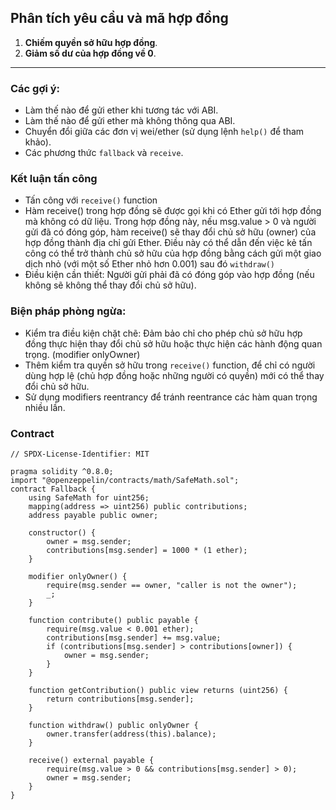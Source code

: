 ## Phân tích yêu cầu và mã hợp đồng

1. **Chiếm quyền sở hữu hợp đồng**.
2. **Giảm số dư của hợp đồng về 0**.

---

### Các gợi ý:
- Làm thế nào để gửi ether khi tương tác với ABI.
- Làm thế nào để gửi ether mà không thông qua ABI.
- Chuyển đổi giữa các đơn vị wei/ether (sử dụng lệnh `help()` để tham khảo).
- Các phương thức `fallback` và `receive`.
### Kết luận tấn công
- Tấn công với `receive()` function
- Hàm receive() trong hợp đồng sẽ được gọi khi có Ether gửi tới hợp đồng mà không có dữ liệu. Trong hợp đồng này, nếu msg.value > 0 và người gửi đã có đóng góp, hàm receive() sẽ thay đổi chủ sở hữu (owner) của hợp đồng thành địa chỉ gửi Ether. Điều này có thể dẫn đến việc kẻ tấn công có thể trở thành chủ sở hữu của hợp đồng bằng cách gửi một giao dịch nhỏ (với một số Ether nhỏ hơn 0.001) sau đó `withdraw()`
- Điều kiện cần thiết: Người gửi phải đã có đóng góp vào hợp đồng (nếu không sẽ không thể thay đổi chủ sở hữu).
### Biện pháp phòng ngừa:
- Kiểm tra điều kiện chặt chẽ: Đảm bảo chỉ cho phép chủ sở hữu hợp đồng thực hiện thay đổi chủ sở hữu hoặc thực hiện các hành động quan trọng. (modifier onlyOwner)
- Thêm kiểm tra quyền sở hữu trong `receive()` function, để chỉ có người dùng hợp lệ (chủ hợp đồng hoặc những người có quyền) mới có thể thay đổi chủ sở hữu.
- Sử dụng  modifiers reentrancy để tránh reentrance các hàm quan trọng nhiều lần.
### Contract
```solidity
// SPDX-License-Identifier: MIT

pragma solidity ^0.8.0;
import "@openzeppelin/contracts/math/SafeMath.sol";
contract Fallback {
    using SafeMath for uint256;
    mapping(address => uint256) public contributions;
    address payable public owner;

    constructor() {
        owner = msg.sender;
        contributions[msg.sender] = 1000 * (1 ether);
    }

    modifier onlyOwner() {
        require(msg.sender == owner, "caller is not the owner");
        _;
    }

    function contribute() public payable {
        require(msg.value < 0.001 ether);
        contributions[msg.sender] += msg.value;
        if (contributions[msg.sender] > contributions[owner]) {
            owner = msg.sender;
        }
    }

    function getContribution() public view returns (uint256) {
        return contributions[msg.sender];
    }

    function withdraw() public onlyOwner {
        owner.transfer(address(this).balance);
    }

    receive() external payable {
        require(msg.value > 0 && contributions[msg.sender] > 0);
        owner = msg.sender;
    }
}
```
